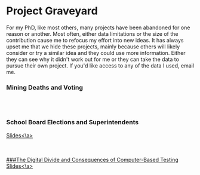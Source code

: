 # Project Graveyard
For my PhD, like most others, many projects have been abandoned for one reason or another. Most often, either data limitations or the size of the contribution cause me to refocus my effort into new ideas. It has always upset me that we hide these projects, mainly because others will likely consider or try a similar idea and they could use more information. Either they can see why it didn't work out for me or they can take the data to pursue their own project. If you'd like access to any of the data I used, email me. 
### Mining Deaths and Voting

<br><br>
### School Board Elections and Superintendents
<a href="https://drive.google.com/file/d/1EyU29A9BA5E-_4G_vkFu5Z0XrgmvsLEJ/view?usp=sharing?">Slides<\a>
         
<br><br>
###The Digital Divide and Consequences of Computer-Based Testing
<a href="https://drive.google.com/file/d/1dadyKR3FuzQR4HTd1PwVcbCzxcLxCFli/view?usp=sharing">Slides<\a>
         
